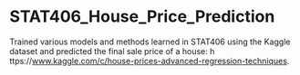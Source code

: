 # STAT406_House_Price_Prediction

Trained various models and methods learned in STAT406 using the Kaggle dataset and predicted the final sale price of a house: h ttps://www.kaggle.com/c/house-prices-advanced-regression-techniques.
